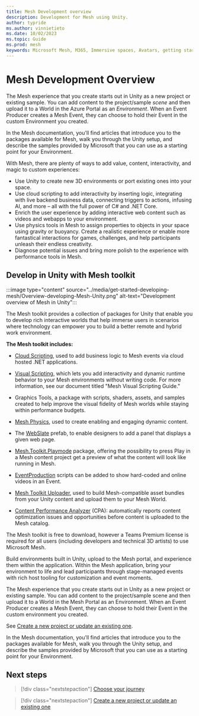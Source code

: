 ```yaml
---
title: Mesh Development overview
description: Development for Mesh using Unity.
author: typride
ms.author: vinnietieto
ms.date: 10/02/2023
ms.topic: Guide
ms.prod: mesh
keywords: Microsoft Mesh, M365, Immersive spaces, Avatars, getting started, documentation, features
---
```


# Mesh Development Overview

The Mesh experience that you create starts out in Unity as a new project or existing sample. You can add content to the project/sample *scene* and then upload it to a World in the Azure Portal as an *Environment*. When an Event Producer creates a Mesh Event, they can choose to hold their Event in the custom Environment you created.

In the Mesh documentation, you'll find articles that introduce you to the packages available for Mesh, walk you through the Unity setup, and describe the samples provided by Microsoft that you can use as a starting point for your Environment.

With Mesh, there are plenty of ways to add value, content, interactivity, and magic to custom experiences:

* Use Unity to create new 3D environments or port existing ones into your space.
* Use cloud scripting to add interactivity by inserting logic, integrating with live backend business data, connecting triggers to actions, infusing AI, and more – all with the full power of C# and .NET Core.
* Enrich the user experience by adding interactive web content such as videos and webapps to your environment.
* Use physics tools in Mesh to assign properties to objects in your space using gravity or buoyancy. Create a realistic experience or enable more fantastical interactions for games, challenges, and help participants unleash their endless creativity.
* Diagnose potential issues and bring more polish to the experience with performance tools in Mesh.

## Develop in Unity with Mesh toolkit

:::image type="content" source="../media/get-started-developing-mesh/Overview-developing-Mesh-Unity.png" alt-text="Development overview of Mesh in Unity":::

The Mesh toolkit provides a collection of packages for Unity that enable you to develop rich interactive worlds that help immerse users in scenarios where technology can empower you to build a better remote and hybrid work environment.

**The Mesh toolkit includes:**

* [Cloud Scripting](script-your-scene-logic/cloud-scripting-basic-concepts.md), used to add business logic to Mesh events via cloud hosted .NET applications.

* [Visual Scripting](script-your-scene-logic/visual-scripting.md), which lets you add interactivity and dynamic runtime behavior to your Mesh environments without writing code. For more information, see our document titled "Mesh Visual Scripting Guide."

* Graphics Tools, a package with scripts, shaders, assets, and samples created to help improve the visual fidelity of Mesh worlds while staying within performance budgets.

* [Mesh Physics](enhance-your-environment/physics-interactions.md), used to create enabling and engaging dynamic content.

* The [WebSlate](enhance-your-environment/webcontent.md) prefab, to enable designers to add a panel that displays a given web page.

* [Mesh.Toolkit.Playmode](debug-and-optimize-performance/playmode.md) package, offering the possibility to press Play in a Mesh content project get a preview of what the content will look like running in Mesh.

* [EventProduction](enhance-your-environment/add-event-features.md) scripts can be added to show hard-coded and online videos in an Event.

* [Mesh Toolkit Uploader](make-your-environment-available-for-events/build-and-publish-your-environment.md), used to build Mesh-compatible asset bundles from your Unity content and upload them to your Mesh World.

* [Content Performance Analyzer](debug-and-optimize-performance/performance-guidelines.md) (CPA): automatically reports content optimization issues and opportunities before content is uploaded to the Mesh catalog.



The Mesh toolkit is free to download, however a Teams Premium license is required for all users (including developers and technical 3D artists) to use Microsoft Mesh.

Build environments built in Unity, upload to the Mesh portal, and experience them within the application. Within the Mesh application, bring your environment to life and lead participants through stage-managed events with rich host tooling for customization and event moments.

The Mesh experience that you create starts out in Unity as a new project or existing sample. You can add content to the project/sample scene and then upload it to a World in the Mesh Portal as an Environment. When an Event Producer creates a Mesh Event, they can choose to hold their Event in the custom environment you created.

See [Create a new project or update an existing one](build-your-basic-environment/create-a-new-project-or-update.md).

In the Mesh documentation, you'll find articles that introduce you to the packages available for Mesh, walk you through the Unity setup, and describe the samples provided by Microsoft that you can use as a starting point for your Environment.

## Next steps

   > [!div class="nextstepaction"]
   > [Choose your journey](getting-started/choose-your-journey.md)

   > [!div class="nextstepaction"]
   > [Create a new project or update an existing one](build-your-basic-environment/create-a-new-project-or-update.md)
